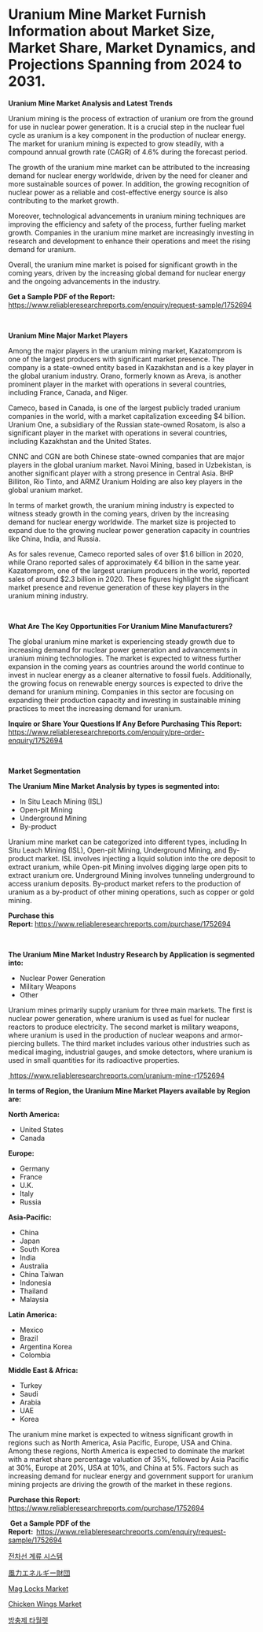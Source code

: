 <p><h1>Uranium Mine Market Furnish Information about Market Size, Market Share, Market Dynamics, and Projections Spanning from 2024 to 2031.</h1></p><p><strong>Uranium Mine Market Analysis and Latest Trends</strong></p>
<p><p>Uranium mining is the process of extraction of uranium ore from the ground for use in nuclear power generation. It is a crucial step in the nuclear fuel cycle as uranium is a key component in the production of nuclear energy. The market for uranium mining is expected to grow steadily, with a compound annual growth rate (CAGR) of 4.6% during the forecast period.</p><p>The growth of the uranium mine market can be attributed to the increasing demand for nuclear energy worldwide, driven by the need for cleaner and more sustainable sources of power. In addition, the growing recognition of nuclear power as a reliable and cost-effective energy source is also contributing to the market growth.</p><p>Moreover, technological advancements in uranium mining techniques are improving the efficiency and safety of the process, further fueling market growth. Companies in the uranium mine market are increasingly investing in research and development to enhance their operations and meet the rising demand for uranium.</p><p>Overall, the uranium mine market is poised for significant growth in the coming years, driven by the increasing global demand for nuclear energy and the ongoing advancements in the industry.</p></p>
<p><strong>Get a Sample PDF of the Report:&nbsp;</strong> <a href="https://www.reliableresearchreports.com/enquiry/request-sample/1752694">https://www.reliableresearchreports.com/enquiry/request-sample/1752694</a></p>
<p>&nbsp;</p>
<p><strong>Uranium Mine Major Market Players</strong></p>
<p><p>Among the major players in the uranium mining market, Kazatomprom is one of the largest producers with significant market presence. The company is a state-owned entity based in Kazakhstan and is a key player in the global uranium industry. Orano, formerly known as Areva, is another prominent player in the market with operations in several countries, including France, Canada, and Niger.</p><p>Cameco, based in Canada, is one of the largest publicly traded uranium companies in the world, with a market capitalization exceeding $4 billion. Uranium One, a subsidiary of the Russian state-owned Rosatom, is also a significant player in the market with operations in several countries, including Kazakhstan and the United States.</p><p>CNNC and CGN are both Chinese state-owned companies that are major players in the global uranium market. Navoi Mining, based in Uzbekistan, is another significant player with a strong presence in Central Asia. BHP Billiton, Rio Tinto, and ARMZ Uranium Holding are also key players in the global uranium market.</p><p>In terms of market growth, the uranium mining industry is expected to witness steady growth in the coming years, driven by the increasing demand for nuclear energy worldwide. The market size is projected to expand due to the growing nuclear power generation capacity in countries like China, India, and Russia.</p><p>As for sales revenue, Cameco reported sales of over $1.6 billion in 2020, while Orano reported sales of approximately €4 billion in the same year. Kazatomprom, one of the largest uranium producers in the world, reported sales of around $2.3 billion in 2020. These figures highlight the significant market presence and revenue generation of these key players in the uranium mining industry.</p></p>
<p>&nbsp;</p>
<p><strong>What Are The Key Opportunities For Uranium Mine Manufacturers?</strong></p>
<p><p>The global uranium mine market is experiencing steady growth due to increasing demand for nuclear power generation and advancements in uranium mining technologies. The market is expected to witness further expansion in the coming years as countries around the world continue to invest in nuclear energy as a cleaner alternative to fossil fuels. Additionally, the growing focus on renewable energy sources is expected to drive the demand for uranium mining. Companies in this sector are focusing on expanding their production capacity and investing in sustainable mining practices to meet the increasing demand for uranium.</p></p>
<p><strong>Inquire or Share Your Questions If Any Before Purchasing This Report:</strong> <a href="https://www.reliableresearchreports.com/enquiry/pre-order-enquiry/1752694">https://www.reliableresearchreports.com/enquiry/pre-order-enquiry/1752694</a></p>
<p>&nbsp;</p>
<p><strong>Market Segmentation</strong></p>
<p><strong>The Uranium Mine Market Analysis by types is segmented into:</strong></p>
<p><ul><li>In Situ Leach Mining (ISL)</li><li>Open-pit Mining</li><li>Underground Mining</li><li>By-product</li></ul></p>
<p><p>Uranium mine market can be categorized into different types, including In Situ Leach Mining (ISL), Open-pit Mining, Underground Mining, and By-product market. ISL involves injecting a liquid solution into the ore deposit to extract uranium, while Open-pit Mining involves digging large open pits to extract uranium ore. Underground Mining involves tunneling underground to access uranium deposits. By-product market refers to the production of uranium as a by-product of other mining operations, such as copper or gold mining.</p></p>
<p><strong>Purchase this Report:&nbsp;</strong><a href="https://www.reliableresearchreports.com/purchase/1752694">https://www.reliableresearchreports.com/purchase/1752694</a></p>
<p>&nbsp;</p>
<p><strong>The Uranium Mine Market Industry Research by Application is segmented into:</strong></p>
<p><ul><li>Nuclear Power Generation</li><li>Military Weapons</li><li>Other</li></ul></p>
<p><p>Uranium mines primarily supply uranium for three main markets. The first is nuclear power generation, where uranium is used as fuel for nuclear reactors to produce electricity. The second market is military weapons, where uranium is used in the production of nuclear weapons and armor-piercing bullets. The third market includes various other industries such as medical imaging, industrial gauges, and smoke detectors, where uranium is used in small quantities for its radioactive properties.</p></p>
<p><a href="https://www.reliableresearchreports.com/uranium-mine-r1752694">&nbsp;https://www.reliableresearchreports.com/uranium-mine-r1752694</a></p>
<p><strong>In terms of Region, the Uranium Mine Market Players available by Region are:</strong></p>
<p>
    <p> <strong> North America: </strong>
        <ul>
            <li>United States</li>
            <li>Canada</li>
        </ul>
        </p> 
    <p> <strong> Europe: </strong>
        <ul>
            <li>Germany</li>
            <li>France</li>
            <li>U.K.</li>
            <li>Italy</li>
            <li>Russia</li>
        </ul>
        </p> 
    <p> <strong> Asia-Pacific: </strong>
        <ul>
            <li>China</li>
            <li>Japan</li>
            <li>South Korea</li>
            <li>India</li>
            <li>Australia</li>
            <li>China Taiwan</li>
            <li>Indonesia</li>
            <li>Thailand</li>
            <li>Malaysia</li>
        </ul>
        </p> 
    <p> <strong> Latin America: </strong>
        <ul>
            <li>Mexico</li>
            <li>Brazil</li>
            <li>Argentina Korea</li>
            <li>Colombia</li>
        </ul>
        </p> 
    <p> <strong> Middle East & Africa: </strong>
        <ul>
            <li>Turkey</li>
            <li>Saudi</li>
            <li>Arabia</li>
            <li>UAE</li>
            <li>Korea</li>
        </ul>
    </p>
    </p>
<p><p>The uranium mine market is expected to witness significant growth in regions such as North America, Asia Pacific, Europe, USA and China. Among these regions, North America is expected to dominate the market with a market share percentage valuation of 35%, followed by Asia Pacific at 30%, Europe at 20%, USA at 10%, and China at 5%. Factors such as increasing demand for nuclear energy and government support for uranium mining projects are driving the growth of the market in these regions.</p></p>
<p><strong>Purchase this Report: </strong><a href="https://www.reliableresearchreports.com/purchase/1752694">https://www.reliableresearchreports.com/purchase/1752694</a></p>
<p>&nbsp;<strong>Get a Sample PDF of the Report:&nbsp;&nbsp;</strong><a href="https://www.reliableresearchreports.com/enquiry/request-sample/1752694">https://www.reliableresearchreports.com/enquiry/request-sample/1752694</a></p>
<p><strong></strong></p>
<p><p><a href="https://github.com/RichardLueilwitz787/Market-Research-Report-List-1/blob/main/518052850395.md">전차선 계류 시스템</a></p><p><a href="https://medium.com/@dylanwright66/%E9%A2%A8%E5%8A%9B%E7%99%BA%E9%9B%BB%E5%9F%BA%E7%A4%8E%E5%B8%82%E5%A0%B4%E5%88%86%E6%9E%90-%E3%81%9D%E3%81%AEcagr-%E5%B8%82%E5%A0%B4%E3%82%BB%E3%82%B0%E3%83%A1%E3%83%B3%E3%83%86%E3%83%BC%E3%82%B7%E3%83%A7%E3%83%B3-%E3%81%8A%E3%82%88%E3%81%B3%E3%82%B0%E3%83%AD%E3%83%BC%E3%83%90%E3%83%AB%E7%94%A3%E6%A5%AD%E6%A6%82%E8%A6%81-ae6af208f2c5">風力エネルギー財団</a></p><p><a href="https://github.com/okotobwrhuteie/Market-Research-Report-List-2/blob/main/mag-locks-market.md">Mag Locks Market</a></p><p><a href="https://github.com/LeilaniWyman2021/Market-Research-Report-List-1/blob/main/chicken-wings-market.md">Chicken Wings Market</a></p><p><a href="https://medium.com/@juliastanley2022/%EA%B3%A4%EC%B6%A9-%EB%B0%A9%EC%A0%9C-%EC%9B%BB%ED%8E%98%EC%9D%B4%ED%8D%BC-%EC%8B%9C%EC%9E%A5-%EA%B2%BD%EC%9F%81-%EB%B6%84%EC%84%9D-%EC%8B%9C%EC%9E%A5-%EB%8F%99%ED%96%A5-%EB%B0%8F-2031%EB%85%84%EA%B9%8C%EC%A7%80%EC%9D%98-%EC%98%88%EC%B8%A1-dfb682b713b7">방충제 타월렛</a></p></p>